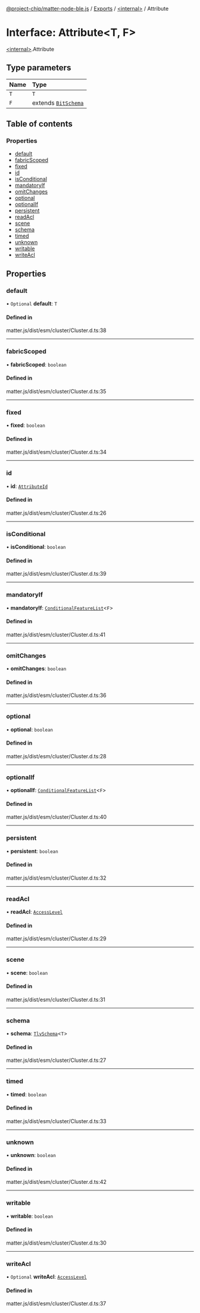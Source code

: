 [@project-chip/matter-node-ble.js](../README.md) / [Exports](../modules.md) / [\<internal\>](../modules/internal_.md) / Attribute

# Interface: Attribute\<T, F\>

[\<internal\>](../modules/internal_.md).Attribute

## Type parameters

| Name | Type |
| :------ | :------ |
| `T` | `T` |
| `F` | extends [`BitSchema`](../modules/internal_.md#bitschema) |

## Table of contents

### Properties

- [default](internal_.Attribute.md#default)
- [fabricScoped](internal_.Attribute.md#fabricscoped)
- [fixed](internal_.Attribute.md#fixed)
- [id](internal_.Attribute.md#id)
- [isConditional](internal_.Attribute.md#isconditional)
- [mandatoryIf](internal_.Attribute.md#mandatoryif)
- [omitChanges](internal_.Attribute.md#omitchanges)
- [optional](internal_.Attribute.md#optional)
- [optionalIf](internal_.Attribute.md#optionalif)
- [persistent](internal_.Attribute.md#persistent)
- [readAcl](internal_.Attribute.md#readacl)
- [scene](internal_.Attribute.md#scene)
- [schema](internal_.Attribute.md#schema)
- [timed](internal_.Attribute.md#timed)
- [unknown](internal_.Attribute.md#unknown)
- [writable](internal_.Attribute.md#writable)
- [writeAcl](internal_.Attribute.md#writeacl)

## Properties

### default

• `Optional` **default**: `T`

#### Defined in

matter.js/dist/esm/cluster/Cluster.d.ts:38

___

### fabricScoped

• **fabricScoped**: `boolean`

#### Defined in

matter.js/dist/esm/cluster/Cluster.d.ts:35

___

### fixed

• **fixed**: `boolean`

#### Defined in

matter.js/dist/esm/cluster/Cluster.d.ts:34

___

### id

• **id**: [`AttributeId`](../modules/internal_.md#attributeid)

#### Defined in

matter.js/dist/esm/cluster/Cluster.d.ts:26

___

### isConditional

• **isConditional**: `boolean`

#### Defined in

matter.js/dist/esm/cluster/Cluster.d.ts:39

___

### mandatoryIf

• **mandatoryIf**: [`ConditionalFeatureList`](../modules/internal_.md#conditionalfeaturelist)\<`F`\>

#### Defined in

matter.js/dist/esm/cluster/Cluster.d.ts:41

___

### omitChanges

• **omitChanges**: `boolean`

#### Defined in

matter.js/dist/esm/cluster/Cluster.d.ts:36

___

### optional

• **optional**: `boolean`

#### Defined in

matter.js/dist/esm/cluster/Cluster.d.ts:28

___

### optionalIf

• **optionalIf**: [`ConditionalFeatureList`](../modules/internal_.md#conditionalfeaturelist)\<`F`\>

#### Defined in

matter.js/dist/esm/cluster/Cluster.d.ts:40

___

### persistent

• **persistent**: `boolean`

#### Defined in

matter.js/dist/esm/cluster/Cluster.d.ts:32

___

### readAcl

• **readAcl**: [`AccessLevel`](../enums/internal_.AccessLevel.md)

#### Defined in

matter.js/dist/esm/cluster/Cluster.d.ts:29

___

### scene

• **scene**: `boolean`

#### Defined in

matter.js/dist/esm/cluster/Cluster.d.ts:31

___

### schema

• **schema**: [`TlvSchema`](../classes/internal_.TlvSchema.md)\<`T`\>

#### Defined in

matter.js/dist/esm/cluster/Cluster.d.ts:27

___

### timed

• **timed**: `boolean`

#### Defined in

matter.js/dist/esm/cluster/Cluster.d.ts:33

___

### unknown

• **unknown**: `boolean`

#### Defined in

matter.js/dist/esm/cluster/Cluster.d.ts:42

___

### writable

• **writable**: `boolean`

#### Defined in

matter.js/dist/esm/cluster/Cluster.d.ts:30

___

### writeAcl

• `Optional` **writeAcl**: [`AccessLevel`](../enums/internal_.AccessLevel.md)

#### Defined in

matter.js/dist/esm/cluster/Cluster.d.ts:37
